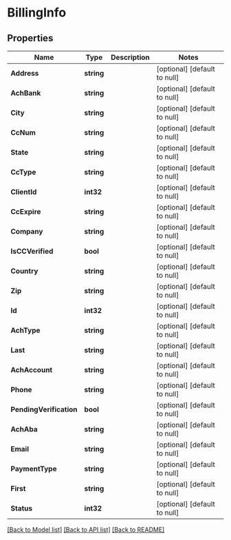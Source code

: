 # BillingInfo

## Properties
Name | Type | Description | Notes
------------ | ------------- | ------------- | -------------
**Address** | **string** |  | [optional] [default to null]
**AchBank** | **string** |  | [optional] [default to null]
**City** | **string** |  | [optional] [default to null]
**CcNum** | **string** |  | [optional] [default to null]
**State** | **string** |  | [optional] [default to null]
**CcType** | **string** |  | [optional] [default to null]
**ClientId** | **int32** |  | [optional] [default to null]
**CcExpire** | **string** |  | [optional] [default to null]
**Company** | **string** |  | [optional] [default to null]
**IsCCVerified** | **bool** |  | [optional] [default to null]
**Country** | **string** |  | [optional] [default to null]
**Zip** | **string** |  | [optional] [default to null]
**Id** | **int32** |  | [optional] [default to null]
**AchType** | **string** |  | [optional] [default to null]
**Last** | **string** |  | [optional] [default to null]
**AchAccount** | **string** |  | [optional] [default to null]
**Phone** | **string** |  | [optional] [default to null]
**PendingVerification** | **bool** |  | [optional] [default to null]
**AchAba** | **string** |  | [optional] [default to null]
**Email** | **string** |  | [optional] [default to null]
**PaymentType** | **string** |  | [optional] [default to null]
**First** | **string** |  | [optional] [default to null]
**Status** | **int32** |  | [optional] [default to null]

[[Back to Model list]](../README.md#documentation-for-models) [[Back to API list]](../README.md#documentation-for-api-endpoints) [[Back to README]](../README.md)



